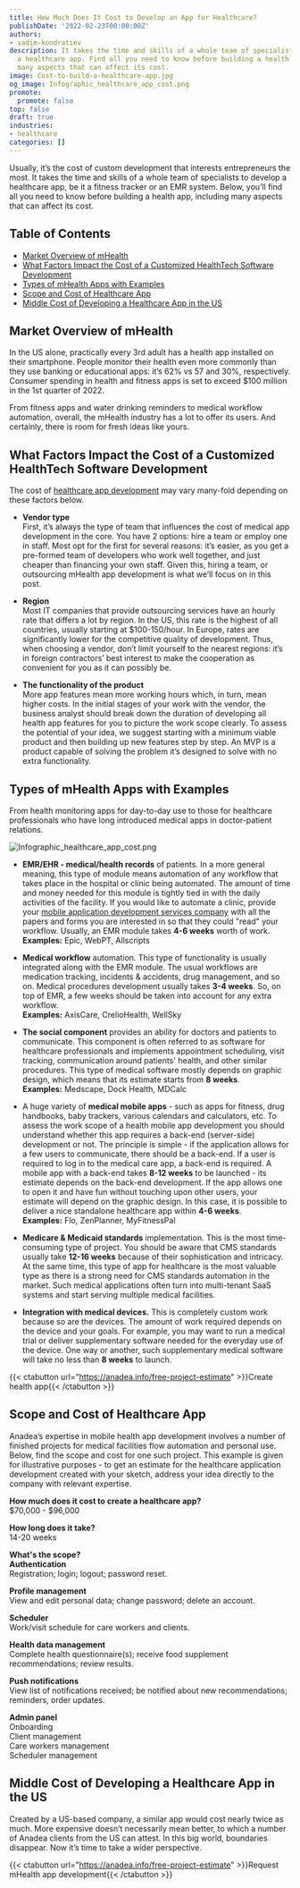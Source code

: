 ```yaml
---
title: How Much Does It Cost to Develop an App for Healthcare?
publishDate: '2022-02-23T00:00:00Z'
authors:
- vadim-kondratiev
description: It takes the time and skills of a whole team of specialists to develop
  a healthcare app. Find all you need to know before building a health app, including
  many aspects that can affect its cost.
image: Cost-to-build-a-healthcare-app.jpg
og_image: Infographic_healthcare_app_cost.png
promote:
  promote: false
top: false
draft: true
industries:
- healthcare
categories: []
---
```

Usually, it’s the cost of custom development that interests entrepreneurs the most. It takes the time and skills of a whole team of specialists to develop a healthcare app, be it a fitness tracker or an EMR system. Below, you’ll find all you need to know before building a health app, including many aspects that can affect its cost.

<h2>Table of Contents</h2>
<ul>
  <li><a href="#overview">Market Overview of mHealth</a></li>
  <li><a href="#factors">What Factors Impact the Cost of a Customized HealthTech Software Development</a></li>
  <li><a href="#types">Types of mHealth Apps with Examples</a></li>
  <li><a href="#scope-cost">Scope and Cost of Healthcare App</a></li>
  <li><a href="#us-cost">Middle Cost of Developing a Healthcare App in the US</a></li>
</ul>

<a name="overview"></a>
## Market Overview of mHealth
In the US alone, practically every 3rd adult has a health app installed on their smartphone. People monitor their health even more commonly than they use banking or educational apps: it’s 62% vs 57 and 30%, respectively. Consumer spending in health and fitness apps is set to exceed $100 million in the 1st quarter of 2022.

From fitness apps and water drinking reminders to medical workflow automation, overall, the mHealth industry has a lot to offer its users. And certainly, there is room for fresh ideas like yours.

<a name="factors"></a>
## What Factors Impact the Cost of a Customized HealthTech Software Development
The cost of <a href="https://anadea.info/solutions/medical-app-development" target="_blank">healthcare app development</a> may vary many-fold depending on these factors below.

* __Vendor type__<br />
First, it’s always the type of team that influences the cost of medical app development in the core. You have 2 options: hire a team or employ one in staff. Most opt for the first for several reasons: it’s easier, as you get a pre-formed team of developers who work well together, and just cheaper than financing your own staff. Given this, hiring a team, or outsourcing mHealth app development is what we’ll focus on in this post.

* __Region__<br />
Most IT companies that provide outsourcing services have an hourly rate that differs a lot by region. In the US, this rate is the highest of all countries, usually starting at $100-150/hour. In Europe, rates are significantly lower for the competitive quality of development. Thus, when choosing a vendor, don’t limit yourself to the nearest regions: it’s in foreign contractors’ best interest to make the cooperation as convenient for you as it can possibly be.

* __The functionality of the product__<br />
More app features mean more working hours which, in turn, mean higher costs. In the initial stages of your work with the vendor, the business analyst should break down the duration of developing all health app features for you to picture the work scope clearly. To assess the potential of your idea, we suggest starting with a minimum viable product and then building up new features step by step. An MVP is a product capable of solving the problem it’s designed to solve with no extra functionality.

<a name="types"></a>
## Types of mHealth Apps with Examples
From health monitoring apps for day-to-day use to those for healthcare professionals who have long introduced medical apps in doctor-patient relations.

![Infographic_healthcare_app_cost.png](Infographic_healthcare_app_cost.png)

* __EMR/EHR - medical/health records__ of patients. In a more general meaning, this type of module means automation of any workflow that takes place in the hospital or clinic being automated. The amount of time and money needed for this module is tightly tied in with the daily activities of the facility. If you would like to automate a clinic, provide your <a href="https://anadea.info/services/mobile-development" target="_blank">mobile application development services company</a> with all the papers and forms you are interested in so that they could "read" your workflow. Usually, an EMR module takes __4-6 weeks__ worth of work.<br />
__Examples:__ Epic, WebPT, Allscripts

* __Medical workflow__ automation. This type of functionality is usually integrated along with the EMR module. The usual workflows are medication tracking, incidents & accidents, drug management, and so on. Medical procedures development usually takes __3-4 weeks__. So, on top of EMR, a few weeks should be taken into account for any extra workflow.<br />
__Examples:__ AxisCare, CrelioHealth, WellSky

* __The social component__ provides an ability for doctors and patients to communicate. This component is often referred to as software for healthcare professionals and implements appointment scheduling, visit tracking, communication around patients' health, and other similar procedures. This type of medical software mostly depends on graphic design, which means that its estimate starts from __8 weeks__.<br />
__Examples:__ Medscape, Dock Health, MDCalc

* A huge variety of __medical mobile apps__ - such as apps for fitness, drug handbooks, baby trackers, various calendars and calculators, etc. To assess the work scope of a health mobile app development you should understand whether this app requires a back-end (server-side) development or not. The principle is simple - if the application allows for a few users to communicate, there should be a back-end. If a user is required to log in to the medical care app, a back-end is required. A mobile app with a back-end takes __8-12 weeks__ to be launched - its estimate depends on the back-end development. If the app allows one to open it and have fun without touching upon other users, your estimate will depend on the graphic design. In this case, it is possible to deliver a nice standalone healthcare app within __4-6 weeks__.<br />
__Examples:__ Flo, ZenPlanner, MyFitnessPal

* __Medicare & Medicaid standards__ implementation. This is the most time-consuming type of project. You should be aware that CMS standards usually take __12-16 weeks__ because of their sophistication and intricacy. At the same time, this type of app for healthcare is the most valuable type as there is a strong need for CMS standards automation in the market. Such medical applications often turn into multi-tenant SaaS systems and start serving multiple medical facilities.

* __Integration with medical devices.__ This is completely custom work because so are the devices. The amount of work required depends on the device and your goals. For example, you may want to run a medical trial or deliver supplementary software needed for the everyday use of the device. One way or another, such supplementary medical software will take no less than __8 weeks__ to launch.

{{< ctabutton url="https://anadea.info/free-project-estimate" >}}Create health app{{< /ctabutton >}}

<a name="scope-cost"></a>
## Scope and Cost of Healthcare App
Anadea’s expertise in mobile health app development involves a number of finished projects for medical facilities flow automation and personal use. Below, find the scope and cost for one such project. This example is given for illustrative purposes - to get an estimate for the healthcare application development created with your sketch, address your idea directly to the company with relevant expertise.

__How much does it cost to create a healthcare app?__<br />
$70,000 - $96,000

__How long does it take?__<br />
14-20 weeks

__What's the scope?__<br />
__Authentication__<br />
Registration; login; logout; password reset.

__Profile management__<br />
View and edit personal data; change password; delete an account.

__Scheduler__<br />
Work/visit schedule for care workers and clients.

__Health data management__<br />
Complete health questionnaire(s); receive food supplement recommendations; review results.

__Push notifications__<br />
View list of notifications received; be notified about new recommendations; reminders, order updates.

__Admin panel__<br />
Onboarding<br />
Client management<br />
Care workers management<br />
Scheduler management

<a name="us-cost"></a>
## Middle Cost of Developing a Healthcare App in the US
Created by a US-based company, a similar app would cost nearly twice as much. More expensive doesn’t necessarily mean better, to which a number of Anadea clients from the US can attest. In this big world, boundaries disappear. Now it’s time to take a wider perspective.

{{< ctabutton url="https://anadea.info/free-project-estimate" >}}Request mHealth app development{{< /ctabutton >}}
